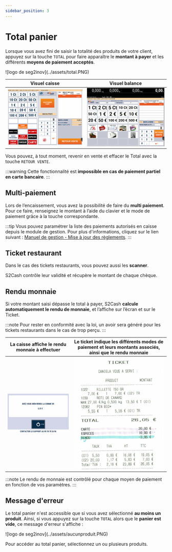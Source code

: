 ```yaml
---
sidebar_position: 3
---
```


# Total panier

Lorsque vous avez fini de saisir la totalité des produits de votre client, appuyez sur la touche ```TOTAL``` pour faire apparaître le **montant à payer** et les différents **moyens de paiement acceptés**.

<div className="contenaireImg">
    ![logo de seg2inov](../assets/total.PNG)
    </div>

| Visuel caisse | Visuel balance |
|:-----------:|:-----------:|
|![illustration aspect test](../assets/totalcaisse.PNG) | ![illustration aspect test](../assets/totalbalance.PNG)   |


Vous pouvez, à tout moment, revenir en vente et effacer le Total avec la touche ```RETOUR VENTE```.

:::warning
Cette fonctionnalité est **impossible en cas de paiement partiel en carte bancaire**.
:::

## Multi-paiement 

Lors de l’encaissement, vous avez la possibilité de faire du **multi paiement**. Pour ce faire, renseignez le montant à l’aide du clavier et le mode de paiement grâce à la touche correspondante.

:::tip
Vous pouvez paramétrer la liste des paiements autorisés en caisse depuis le module de gestion. Pour plus d'informations, cliquez sur le lien suivant : [Manuel de gestion - Mise à jour des règlements](https://aide.seg2inov.fr/docs/manuel-gestion/gestion-de-caisse/maj-reglements).
:::

## Ticket restaurant 

Dans le cas des tickets restaurants, vous pouvez aussi les **scanner**. 

S2Cash contrôle leur validité et récupère le montant de chaque chèque.

## Rendu monnaie 

Si votre montant saisi dépasse le total à payer, S2Cash **calcule automatiquement le rendu de monnaie**, et l’affiche sur l’écran et sur le Ticket.

:::note
Pour rester en conformité avec la loi, un avoir sera généré pour les tickets restaurants dans le cas de trop perçu.
:::

| La caisse affiche le rendu monnaie à effectuer | Le ticket indique les différents modes de paiement et leurs montants associés, ainsi que le rendu monnaie |
|-----------|-----|
| ![logo de seg2inov](../assets/ticketpart0.PNG) | ![logo de seg2inov](../assets/ticketpaiement.PNG)   | 

:::note
Le rendu de monnaie est contrôlé pour chaque moyen de paiement en fonction de vos paramètres.
:::

## Message d'erreur 

Le total panier n'est accessible que si vous avez sélectionné **au moins un produit**. Ainsi, si vous appuyez sur la touche ```TOTAL``` alors que le **panier est vide**, ce message d'erreur s'affiche : 

<div className="contenaireImg">
    ![logo de seg2inov](../assets/aucunproduit.PNG)
    </div>

 Pour accéder au total panier, sélectionnez un ou plusieurs produits. 